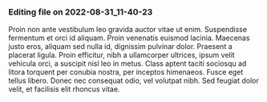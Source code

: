 

### Editing file on 2022-08-31_11-40-23

Proin non ante vestibulum leo gravida auctor vitae ut enim. Suspendisse fermentum et orci id aliquam. Proin venenatis euismod lacinia. Maecenas justo eros, aliquam sed nulla id, dignissim pulvinar dolor. Praesent a placerat ligula. Proin efficitur, nibh a ullamcorper ultrices, ipsum velit vehicula orci, a suscipit nisl leo in metus. Class aptent taciti sociosqu ad litora torquent per conubia nostra, per inceptos himenaeos. Fusce eget tellus libero. Donec nec consequat odio, vel volutpat nibh. Sed feugiat dolor velit, et facilisis elit rhoncus vitae.


